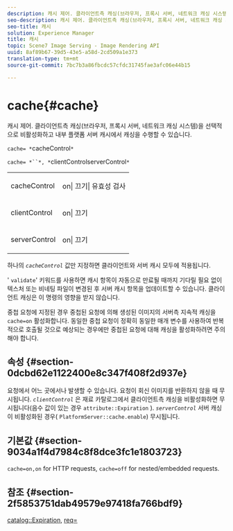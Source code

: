 ```yaml
---
description: 캐시 제어. 클라이언트측 캐싱(브라우저, 프록시 서버, 네트워크 캐싱 시스템)을 선택적으로 비활성화하고 내부 플랫폼 서버 캐시에서 캐싱을 수행할 수 있습니다.
seo-description: 캐시 제어. 클라이언트측 캐싱(브라우저, 프록시 서버, 네트워크 캐싱 시스템)을 선택적으로 비활성화하고 내부 플랫폼 서버 캐시에서 캐싱을 수행할 수 있습니다.
seo-title: 캐시
solution: Experience Manager
title: 캐시
topic: Scene7 Image Serving - Image Rendering API
uuid: 8af89b67-39d5-43e5-a58d-2cd509a1e373
translation-type: tm+mt
source-git-commit: 7bc7b3a86fbcdc57cfdc31745fae3afc06e44b15

---
```



# cache{#cache}

캐시 제어. 클라이언트측 캐싱(브라우저, 프록시 서버, 네트워크 캐싱 시스템)을 선택적으로 비활성화하고 내부 플랫폼 서버 캐시에서 캐싱을 수행할 수 있습니다.

`cache= *`cacheControl`*`

`cache= *``*, *`clientControlserverControl`*`

<table id="simpletable_CBB5DFBD48B444A4AA806B11299BC43E"> 
 <tr class="strow"> 
  <td class="stentry"> <p><span class="varname"> cacheControl</span> </p> </td> 
  <td class="stentry"> <p>on| 끄기| 유효성 검사 </p></td> 
 </tr> 
 <tr class="strow"> 
  <td class="stentry"> <p><span class="varname"> clientControl </span> </p> </td> 
  <td class="stentry"> <p>on| 끄기 </p></td> 
 </tr> 
 <tr class="strow"> 
  <td class="stentry"> <p><span class="varname"> serverControl </span> </p></td> 
  <td class="stentry"> <p>on| 끄기 </p></td> 
 </tr> 
</table>

하나의 *`cacheControl`* 값만 지정하면 클라이언트와 서버 캐시 모두에 적용됩니다.

&#39; `validate`&#39; 키워드를 사용하면 캐시 항목이 자동으로 만료될 때까지 기다릴 필요 없이 텍스처 또는 비네팅 파일이 변경된 후 서버 캐시 항목을 업데이트할 수 있습니다. 클라이언트 캐싱은 이 명령의 영향을 받지 않습니다.

중첩 요청에 지정된 경우 중첩된 요청에 의해 생성된 이미지의 서버측 지속적 캐싱을 `cache=on` 활성화합니다. 동일한 중첩 요청이 정확히 동일한 매개 변수를 사용하여 반복적으로 호출될 것으로 예상되는 경우에만 중첩된 요청에 대해 캐싱을 활성화하려면 주의해야 합니다.

## 속성 {#section-0dcbd62e1122400e8c347f408f2d937e}

요청에서 어느 곳에서나 발생할 수 있습니다. 요청이 회신 이미지를 반환하지 않을 때 무시됩니다. *`clientControl`* 은 재료 카탈로그에서 클라이언트측 캐싱을 비활성화하면 무시됩니다(음수 값이 있는 경우 `attribute::Expiration` ). *`serverControl`* 서버 캐싱이 비활성화된 경우( `PlatformServer::cache.enable`) 무시됩니다.

## 기본값 {#section-9034a1f4d7984c8f8dce3fc1e1803723}

`cache=on,on` for HTTP requests, `cache=off` for nested/embedded requests.

## 참조 {#section-2f5853751dab49579e97418fa766bdf9}

[catalog::Expiration](../../../../../ir-api/material-cat/image-rendering-api-ref/c-ir-material-catalog/c-ir-material-data-reference/r-ir-expiration-dataref.md#reference-5e93943abff54c93bf85aae3b911a3ce), [req=](../../../../../ir-api/http-protocol/image-rendering-api-ref/c-ir-http-protocol-ref/c-ir-http-protocol-command-reference/r-ir-req.md#reference-792b1a663fb64261bd2de2a209b847fb)
